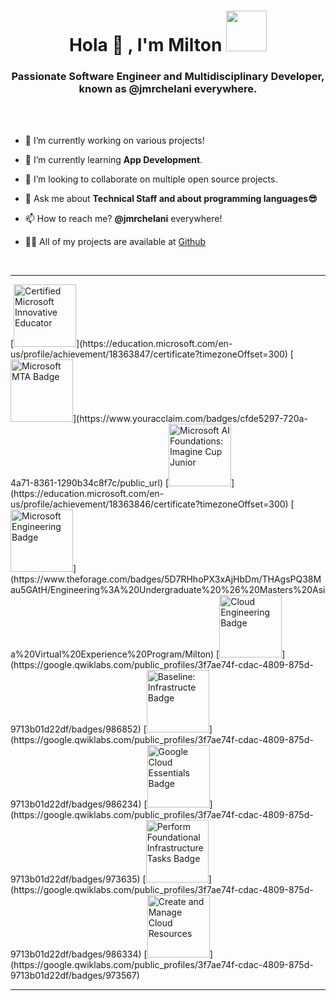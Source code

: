 


<h1 align="center">Hola 👋 , I'm Milton <img src="https://github.com/TheDudeThatCode/TheDudeThatCode/blob/master/Assets/Developer.gif" width="65px"></h1>

<h3 align="center"> Passionate Software Engineer and Multidisciplinary Developer, known as @jmrchelani everywhere.</h3><br>

<br>
<!-- - 🕵 Intern at The [Cyrrup Solutions Pvt Ltd Foundation](https://www.cyrrup.com/) **(web developer and designer)** -->

- 🔭 I’m currently working on various projects! <!-- [Real-Time-Pose-Animation](https://github.com/aritrochakraborty29/Real-Time-Pose-Animation) -->

- 🌱 I’m currently learning **App Development**.

- 👯 I’m looking to collaborate on multiple open source projects.

<!-- - 🤝 I’m looking for help with [QX Research](https://github.com/qxresearch/qxresearch-event-1) -->

- 💬 Ask me about **Technical Staff and about programming languages😎**

- 📫 How to reach me? **@jmrchelani** everywhere!

- 👨‍💻 All of my projects are available at [Github](https://github.com/jmrchelani)

<!--
<br> -->
<!--
My Certifications:
-->
<!-- 1. [MTA: Introduction to Programming Using Java - Certified 2020](https://www.youracclaim.com/badges/cfde5297-720a-4a71-8361-1290b34c8f7c/public_url)
2. [Engineering: Undergraduate & Masters Asia Virtual Experience Program](https://www.theforage.com/badges/5D7RHhoPX3xAjHbDm/THAgsPQ38Mau5GAtH/Engineering%3A%20Undergraduate%20%26%20Masters%20Asia%20Virtual%20Experience%20Program/Milton)
3. [ANZ - Cyber@ANZ Program](https://www.theforage.com/virtual-internships/prototype/Hf4QMESoFeQwXPsiH/Cyber%40ANZ%20Program)
4. [McGrathNicol - Technology Virtual Experience](https://www.theforage.com/virtual-internships/prototype/hwoGXmymuKeX9mmDh/Technology%20Virtual%20Experience)
5. [KPMG Data Analytics Consulting Virtual Internship](https://www.theforage.com/virtual-internships/theme/m7W4GMqeT3bh9Nb2c/KPMG-Data-Analytics-Virtual-Internship)
6. [Certified Microsoft Innovative Educator](https://education.microsoft.com/en-us/profile/achievement/18363847/certificate?timezoneOffset=300)
7. [AI Foundations: Imagine Cup Junior](https://education.microsoft.com/en-us/profile/achievement/18363846/certificate?timezoneOffset=300)
-->
<br>
<hr>
[<img alt="Certified Microsoft Innovative Educator"  width="100px" src="https://cdn.education.microsoft.com/content/en-us/badges/309c071d/309c071d-v1-128x128.png" />](https://education.microsoft.com/en-us/profile/achievement/18363847/certificate?timezoneOffset=300)
[<img alt="Microsoft MTA Badge"  width="100px" src="https://images.youracclaim.com/images/d7eb73f9-946c-42c2-a971-06ac2abf46e2/MTA-Introduction_to_Programming_Using_Java.png" />](https://www.youracclaim.com/badges/cfde5297-720a-4a71-8361-1290b34c8f7c/public_url)
[<img alt="Microsoft AI Foundations: Imagine Cup Junior"  width="100px" src="https://cdn.education.microsoft.com/content/en-us/badges/bbca60ff/icon.png" />](https://education.microsoft.com/en-us/profile/achievement/18363846/certificate?timezoneOffset=300)
[<img alt="Microsoft Engineering Badge"  width="100px" src="https://insidesherpa.s3.amazonaws.com/vinternships/companyassets/F9NstoYweMhrBLf2u/cAGzaHrsSeBPSicgw/ENG%20VEP.png" />](https://www.theforage.com/badges/5D7RHhoPX3xAjHbDm/THAgsPQ38Mau5GAtH/Engineering%3A%20Undergraduate%20%26%20Masters%20Asia%20Virtual%20Experience%20Program/Milton)
[<img alt="Cloud Engineering Badge" width="100px" src="https://cdn.qwiklabs.com/YdG4ib4eNcilb2vUSYj4qIOPMzCTixyQAew7M0O9x1E%3D" />](https://google.qwiklabs.com/public_profiles/3f7ae74f-cdac-4809-875d-9713b01d22df/badges/986852)
[<img alt="Baseline: Infrastructe Badge" width="100px" src="https://cdn.qwiklabs.com/ojJQ2zzd%2FAof9rwbMLAZm9V3IiK6WdPEJ%2F1GkOQuLPk%3D" />](https://google.qwiklabs.com/public_profiles/3f7ae74f-cdac-4809-875d-9713b01d22df/badges/986234)
[<img alt="Google Cloud Essentials Badge" width="100px" src="https://cdn.qwiklabs.com/GHzcYBb00JYUF9Rgf3D9A4inwRHYnFtISMvcRlb%2FClU%3D" />](https://google.qwiklabs.com/public_profiles/3f7ae74f-cdac-4809-875d-9713b01d22df/badges/973635)
[<img alt="Perform Foundational Infrastructure Tasks Badge" height="100px" src="https://cdn.qwiklabs.com/wgk4u0FK3ainv0MN7iNCAJMzISD9KUKBfwu7fSGI10I%3D" />](https://google.qwiklabs.com/public_profiles/3f7ae74f-cdac-4809-875d-9713b01d22df/badges/986334)
[<img alt="Create and Manage Cloud Resources" height="100px" src="https://cdn.qwiklabs.com/oJ68YJxOAkrezBSWMLSdZpIYgr5Cu5mztWuM1n5in%2Fs%3D" />](https://google.qwiklabs.com/public_profiles/3f7ae74f-cdac-4809-875d-9713b01d22df/badges/973567)
<!-- <center>
<a href="https://github.com/jmrchelani">
 <img align="center" src="https://github-readme-stats.vercel.app/api?username=jmrchelani&show_icons=true&theme=dark&line_height=40" alt="Milton's github stats"/>
 <img align="center" src="https://github-readme-stats.vercel.app/api/top-langs/?username=jmrchelani&langs_count=5&theme=dark" alt="Milton's github stats"/>
</a>
 </center> -->
<hr>
